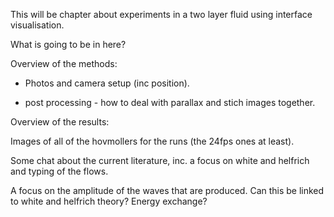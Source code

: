 This will be chapter about experiments in a two layer fluid using
interface visualisation.

What is going to be in here?

Overview of the methods:

- Photos and camera setup (inc position). 

- post processing - how to deal with parallax and stich images
  together.

Overview of the results:

Images of all of the hovmollers for the runs (the 24fps ones at
least).

Some chat about the current literature, inc. a focus on white and
helfrich and typing of the flows.

A focus on the amplitude of the waves that are produced. Can this be
linked to white and helfrich theory? Energy exchange?
